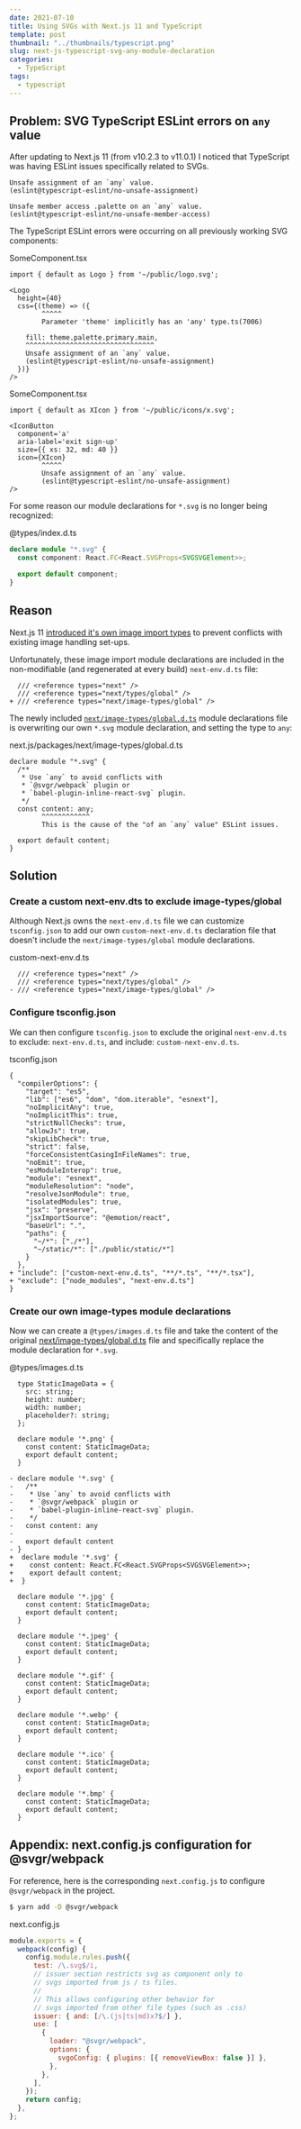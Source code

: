 ```yaml
---
date: 2021-07-10
title: Using SVGs with Next.js 11 and TypeScript
template: post
thumbnail: "../thumbnails/typescript.png"
slug: next-js-typescript-svg-any-module-declaration
categories:
  - TypeScript
tags:
  - typescript
---
```


## Problem: SVG TypeScript ESLint errors on `any` value

After updating to Next.js 11 (from v10.2.3 to v11.0.1) I noticed that TypeScript was having ESLint issues specifically related to SVGs.

```terminal
Unsafe assignment of an `any` value.
(eslint@typescript-eslint/no-unsafe-assignment)

Unsafe member access .palette on an `any` value.
(eslint@typescript-eslint/no-unsafe-member-access)
```

The TypeScript ESLint errors were occurring on all previously working SVG components:

<div class="filename">SomeComponent.tsx</div>

```typescript{5,9}
import { default as Logo } from '~/public/logo.svg';

<Logo
  height={40}
  css={(theme) => ({
        ^^^^^
        Parameter 'theme' implicitly has an 'any' type.ts(7006)

    fill: theme.palette.primary.main,
    ^^^^^^^^^^^^^^^^^^^^^^^^^^^^^^^^
    Unsafe assignment of an `any` value.
    (eslint@typescript-eslint/no-unsafe-assignment)
  })}
/>
```

<div class="filename">SomeComponent.tsx</div>

```typescript{7}
import { default as XIcon } from '~/public/icons/x.svg';

<IconButton
  component='a'
  aria-label='exit sign-up'
  size={{ xs: 32, md: 40 }}
  icon={XIcon}
        ^^^^^
        Unsafe assignment of an `any` value.
        (eslint@typescript-eslint/no-unsafe-assignment)
/>
```

For some reason our module declarations for `*.svg` is no longer being recognized:

<div class="filename">@types/index.d.ts</div>

```typescript
declare module "*.svg" {
  const component: React.FC<React.SVGProps<SVGSVGElement>>;

  export default component;
}
```

## Reason

Next.js 11 <a href="https://github.com/vercel/next.js/pull/26485" target="_blank">introduced it's own image import types</a> to prevent conflicts with existing image handling set-ups.

Unfortunately, these image import module declarations are included in the non-modifiable (and regenerated at every build) `next-env.d.ts` file:

```typescript{3}
  /// <reference types="next" />
  /// <reference types="next/types/global" />
+ /// <reference types="next/image-types/global" />
```

The newly included <a href="https://github.com/vercel/next.js/blob/canary/packages/next/image-types/global.d.ts#L17-L26" target="_blank">`next/image-types/global.d.ts`</a> module declarations file is overwriting our own `*.svg` module declaration, and setting the type to `any`:

<div class="filename">next.js/packages/next/image-types/global.d.ts</div>

```typescript{7}
declare module "*.svg" {
  /**
   * Use `any` to avoid conflicts with
   * `@svgr/webpack` plugin or
   * `babel-plugin-inline-react-svg` plugin.
   */
  const content: any;
        ^^^^^^^^^^^^
        This is the cause of the "of an `any` value" ESLint issues.

  export default content;
}
```

## Solution

### Create a custom next-env.dts to exclude image-types/global

Although Next.js owns the `next-env.d.ts` file we can customize `tsconfig.json` to add our own `custom-next-env.d.ts` declaration file that doesn't include the `next/image-types/global` module declarations.

<div class="filename">custom-next-env.d.ts</div>

```typescript{3}
  /// <reference types="next" />
  /// <reference types="next/types/global" />
- /// <reference types="next/image-types/global" />
```

### Configure tsconfig.json

We can then configure `tsconfig.json` to exclude the original `next-env.d.ts` to exclude: `next-env.d.ts`, and include: `custom-next-env.d.ts`.

<div class="filename">tsconfig.json</div>

```json{26,27}
{
  "compilerOptions": {
    "target": "es5",
    "lib": ["es6", "dom", "dom.iterable", "esnext"],
    "noImplicitAny": true,
    "noImplicitThis": true,
    "strictNullChecks": true,
    "allowJs": true,
    "skipLibCheck": true,
    "strict": false,
    "forceConsistentCasingInFileNames": true,
    "noEmit": true,
    "esModuleInterop": true,
    "module": "esnext",
    "moduleResolution": "node",
    "resolveJsonModule": true,
    "isolatedModules": true,
    "jsx": "preserve",
    "jsxImportSource": "@emotion/react",
    "baseUrl": ".",
    "paths": {
      "~/*": ["./*"],
      "~/static/*": ["./public/static/*"]
    }
  },
+ "include": ["custom-next-env.d.ts", "**/*.ts", "**/*.tsx"],
+ "exclude": ["node_modules", "next-env.d.ts"]
}
```

### Create our own image-types module declarations

Now we can create a `@types/images.d.ts` file and take the content of the original <a href="https://github.com/vercel/next.js/blob/canary/packages/next/image-types/global.d.ts#L17-L26" target="_blank">next/image-types/global.d.ts</a> file and specifically replace the module declaration for `*.svg`.

<div class="filename">@types/images.d.ts</div>

```typescript{23-26}
  type StaticImageData = {
    src: string;
    height: number;
    width: number;
    placeholder?: string;
  };

  declare module '*.png' {
    const content: StaticImageData;
    export default content;
  }

- declare module '*.svg' {
-   /**
-    * Use `any` to avoid conflicts with
-    * `@svgr/webpack` plugin or
-    * `babel-plugin-inline-react-svg` plugin.
-    */
-   const content: any
-
-   export default content
- }
+  declare module '*.svg' {
+    const content: React.FC<React.SVGProps<SVGSVGElement>>;
+    export default content;
+  }

  declare module '*.jpg' {
    const content: StaticImageData;
    export default content;
  }

  declare module '*.jpeg' {
    const content: StaticImageData;
    export default content;
  }

  declare module '*.gif' {
    const content: StaticImageData;
    export default content;
  }

  declare module '*.webp' {
    const content: StaticImageData;
    export default content;
  }

  declare module '*.ico' {
    const content: StaticImageData;
    export default content;
  }

  declare module '*.bmp' {
    const content: StaticImageData;
    export default content;
  }

```

## Appendix: next.config.js configuration for @svgr/webpack

For reference, here is the corresponding `next.config.js` to configure `@svgr/webpack` in the project.

```bash
$ yarn add -D @svgr/webpack
```

<div class="filename">next.config.js</div>

```javascript
module.exports = {
  webpack(config) {
    config.module.rules.push({
      test: /\.svg$/i,
      // issuer section restricts svg as component only to
      // svgs imported from js / ts files.
      //
      // This allows configuring other behavior for
      // svgs imported from other file types (such as .css)
      issuer: { and: [/\.(js|ts|md)x?$/] },
      use: [
        {
          loader: "@svgr/webpack",
          options: {
            svgoConfig: { plugins: [{ removeViewBox: false }] },
          },
        },
      ],
    });
    return config;
  },
};
```
